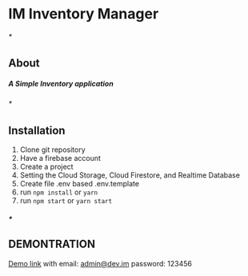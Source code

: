 # IM Inventory Manager
######  *
## About
#####  A Simple Inventory application
###### *
## Installation
1. Clone git repository
2. Have a firebase account
3. Create a project
4. Setting the Cloud Storage, Cloud Firestore, and Realtime Database
5. Create file .env based .env.template
6. run `npm install` or `yarn`
7. run `npm start` or `yarn start`
##### *
## DEMONTRATION
[Demo link](http://im-inventory-management.web.app/)
with
email: admin@dev.im
password: 123456
